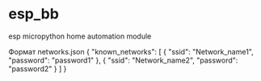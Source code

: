 # esp_bb
esp micropython home automation module

Формат networks.json
{
    "known_networks": [
        {
            "ssid": "Network_name1",
            "password": "password1"
        },
        {
            "ssid": "Network_name2",
            "password": "password2"
        }
    ]
}
